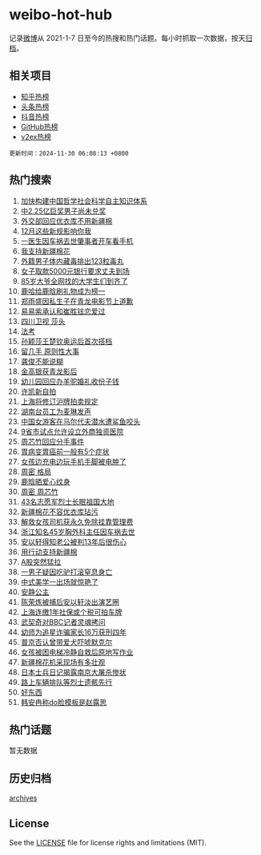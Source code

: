# weibo-hot-hub

记录[微博](https://www.weibo.com)从 2021-1-7 日至今的热搜和热门话题。每小时抓取一次数据，按天[归档](archives)。

## 相关项目

- [知乎热榜](https://github.com/lonnyzhang423/zhihu-hot-hub)
- [头条热榜](https://github.com/lonnyzhang423/toutiao-hot-hub)
- [抖音热榜](https://github.com/lonnyzhang423/douyin-hot-hub)
- [GitHub热榜](https://github.com/lonnyzhang423/github-hot-hub)
- [v2ex热榜](https://github.com/lonnyzhang423/v2ex-hot-hub)


`更新时间：2024-11-30 06:08:13 +0800`

## 热门搜索

1. [加快构建中国哲学社会科学自主知识体系](https://m.weibo.cn/search?containerid=100103type%3D1%26t%3D10%26q%3D%23%E5%8A%A0%E5%BF%AB%E6%9E%84%E5%BB%BA%E4%B8%AD%E5%9B%BD%E5%93%B2%E5%AD%A6%E7%A4%BE%E4%BC%9A%E7%A7%91%E5%AD%A6%E8%87%AA%E4%B8%BB%E7%9F%A5%E8%AF%86%E4%BD%93%E7%B3%BB%23&stream_entry_id=51&isnewpage=1&extparam=seat%3D1%26cate%3D10103%26q%3D%2523%25E5%258A%25A0%25E5%25BF%25AB%25E6%259E%2584%25E5%25BB%25BA%25E4%25B8%25AD%25E5%259B%25BD%25E5%2593%25B2%25E5%25AD%25A6%25E7%25A4%25BE%25E4%25BC%259A%25E7%25A7%2591%25E5%25AD%25A6%25E8%2587%25AA%25E4%25B8%25BB%25E7%259F%25A5%25E8%25AF%2586%25E4%25BD%2593%25E7%25B3%25BB%2523%26filter_type%3Drealtimehot%26stream_entry_id%3D51%26c_type%3D51%26dgr%3D0%26pos%3D0%26display_time%3D1732918092%26pre_seqid%3D17329180925750260076906)
1. [中2.25亿巨奖男子尚未兑奖](https://m.weibo.cn/search?containerid=100103type%3D1%26t%3D10%26q%3D%23%E4%B8%AD2.25%E4%BA%BF%E5%B7%A8%E5%A5%96%E7%94%B7%E5%AD%90%E5%B0%9A%E6%9C%AA%E5%85%91%E5%A5%96%23&stream_entry_id=31&isnewpage=1&extparam=seat%3D1%26filter_type%3Drealtimehot%26flag%3D2%26c_type%3D31%26pos%3D0%26lcate%3D5001%26cate%3D5001%26stream_entry_id%3D31%26realpos%3D1%26q%3D%2523%25E4%25B8%25AD2.25%25E4%25BA%25BF%25E5%25B7%25A8%25E5%25A5%2596%25E7%2594%25B7%25E5%25AD%2590%25E5%25B0%259A%25E6%259C%25AA%25E5%2585%2591%25E5%25A5%2596%2523%26dgr%3D0%26band_rank%3D1%26display_time%3D1732918092%26pre_seqid%3D17329180925750260076906)
1. [外交部回应优衣库不用新疆棉](https://m.weibo.cn/search?containerid=100103type%3D1%26t%3D10%26q%3D%23%E5%A4%96%E4%BA%A4%E9%83%A8%E5%9B%9E%E5%BA%94%E4%BC%98%E8%A1%A3%E5%BA%93%E4%B8%8D%E7%94%A8%E6%96%B0%E7%96%86%E6%A3%89%23&stream_entry_id=31&isnewpage=1&extparam=seat%3D1%26filter_type%3Drealtimehot%26flag%3D0%26c_type%3D31%26pos%3D1%26lcate%3D5001%26cate%3D5001%26stream_entry_id%3D31%26realpos%3D2%26q%3D%2523%25E5%25A4%2596%25E4%25BA%25A4%25E9%2583%25A8%25E5%259B%259E%25E5%25BA%2594%25E4%25BC%2598%25E8%25A1%25A3%25E5%25BA%2593%25E4%25B8%258D%25E7%2594%25A8%25E6%2596%25B0%25E7%2596%2586%25E6%25A3%2589%2523%26dgr%3D0%26band_rank%3D2%26display_time%3D1732918092%26pre_seqid%3D17329180925750260076906)
1. [12月这些新规影响你我](https://m.weibo.cn/search?containerid=100103type%3D1%26t%3D10%26q%3D%2312%E6%9C%88%E8%BF%99%E4%BA%9B%E6%96%B0%E8%A7%84%E5%BD%B1%E5%93%8D%E4%BD%A0%E6%88%91%23&stream_entry_id=31&isnewpage=1&extparam=seat%3D1%26filter_type%3Drealtimehot%26flag%3D0%26c_type%3D31%26pos%3D2%26lcate%3D5001%26cate%3D5001%26stream_entry_id%3D31%26realpos%3D3%26q%3D%252312%25E6%259C%2588%25E8%25BF%2599%25E4%25BA%259B%25E6%2596%25B0%25E8%25A7%2584%25E5%25BD%25B1%25E5%2593%258D%25E4%25BD%25A0%25E6%2588%2591%2523%26dgr%3D0%26band_rank%3D3%26display_time%3D1732918092%26pre_seqid%3D17329180925750260076906)
1. [一医生因车祸去世肇事者开车看手机](https://m.weibo.cn/search?containerid=100103type%3D1%26t%3D10%26q%3D%23%E4%B8%80%E5%8C%BB%E7%94%9F%E5%9B%A0%E8%BD%A6%E7%A5%B8%E5%8E%BB%E4%B8%96%E8%82%87%E4%BA%8B%E8%80%85%E5%BC%80%E8%BD%A6%E7%9C%8B%E6%89%8B%E6%9C%BA%23&stream_entry_id=31&isnewpage=1&extparam=seat%3D1%26filter_type%3Drealtimehot%26flag%3D0%26c_type%3D31%26pos%3D3%26lcate%3D5001%26cate%3D5001%26stream_entry_id%3D31%26realpos%3D4%26q%3D%2523%25E4%25B8%2580%25E5%258C%25BB%25E7%2594%259F%25E5%259B%25A0%25E8%25BD%25A6%25E7%25A5%25B8%25E5%258E%25BB%25E4%25B8%2596%25E8%2582%2587%25E4%25BA%258B%25E8%2580%2585%25E5%25BC%2580%25E8%25BD%25A6%25E7%259C%258B%25E6%2589%258B%25E6%259C%25BA%2523%26dgr%3D0%26band_rank%3D4%26display_time%3D1732918092%26pre_seqid%3D17329180925750260076906)
1. [我支持新疆棉花](https://m.weibo.cn/search?containerid=100103type%3D1%26t%3D10%26q%3D%23%E6%88%91%E6%94%AF%E6%8C%81%E6%96%B0%E7%96%86%E6%A3%89%E8%8A%B1%23&stream_entry_id=31&isnewpage=1&extparam=seat%3D1%26filter_type%3Drealtimehot%26flag%3D0%26c_type%3D31%26pos%3D4%26lcate%3D5001%26cate%3D5001%26stream_entry_id%3D31%26realpos%3D5%26q%3D%2523%25E6%2588%2591%25E6%2594%25AF%25E6%258C%2581%25E6%2596%25B0%25E7%2596%2586%25E6%25A3%2589%25E8%258A%25B1%2523%26dgr%3D0%26band_rank%3D5%26display_time%3D1732918092%26pre_seqid%3D17329180925750260076906)
1. [外籍男子体内藏毒排出123粒毒丸](https://m.weibo.cn/search?containerid=100103type%3D1%26t%3D10%26q%3D%23%E5%A4%96%E7%B1%8D%E7%94%B7%E5%AD%90%E4%BD%93%E5%86%85%E8%97%8F%E6%AF%92%E6%8E%92%E5%87%BA123%E7%B2%92%E6%AF%92%E4%B8%B8%23&stream_entry_id=31&isnewpage=1&extparam=seat%3D1%26filter_type%3Drealtimehot%26flag%3D0%26c_type%3D31%26pos%3D5%26lcate%3D5001%26cate%3D5001%26stream_entry_id%3D31%26realpos%3D6%26q%3D%2523%25E5%25A4%2596%25E7%25B1%258D%25E7%2594%25B7%25E5%25AD%2590%25E4%25BD%2593%25E5%2586%2585%25E8%2597%258F%25E6%25AF%2592%25E6%258E%2592%25E5%2587%25BA123%25E7%25B2%2592%25E6%25AF%2592%25E4%25B8%25B8%2523%26dgr%3D0%26band_rank%3D6%26display_time%3D1732918092%26pre_seqid%3D17329180925750260076906)
1. [女子取款5000元银行要求丈夫到场](https://m.weibo.cn/search?containerid=100103type%3D1%26t%3D10%26q%3D%23%E5%A5%B3%E5%AD%90%E5%8F%96%E6%AC%BE5000%E5%85%83%E9%93%B6%E8%A1%8C%E8%A6%81%E6%B1%82%E4%B8%88%E5%A4%AB%E5%88%B0%E5%9C%BA%23&stream_entry_id=31&isnewpage=1&extparam=seat%3D1%26filter_type%3Drealtimehot%26flag%3D0%26c_type%3D31%26pos%3D6%26lcate%3D5001%26cate%3D5001%26stream_entry_id%3D31%26realpos%3D7%26q%3D%2523%25E5%25A5%25B3%25E5%25AD%2590%25E5%258F%2596%25E6%25AC%25BE5000%25E5%2585%2583%25E9%2593%25B6%25E8%25A1%258C%25E8%25A6%2581%25E6%25B1%2582%25E4%25B8%2588%25E5%25A4%25AB%25E5%2588%25B0%25E5%259C%25BA%2523%26dgr%3D0%26band_rank%3D7%26display_time%3D1732918092%26pre_seqid%3D17329180925750260076906)
1. [85岁大爷全网找的大学生们到齐了](https://m.weibo.cn/search?containerid=100103type%3D1%26t%3D10%26q%3D%2385%E5%B2%81%E5%A4%A7%E7%88%B7%E5%85%A8%E7%BD%91%E6%89%BE%E7%9A%84%E5%A4%A7%E5%AD%A6%E7%94%9F%E4%BB%AC%E5%88%B0%E9%BD%90%E4%BA%86%23&stream_entry_id=31&isnewpage=1&extparam=seat%3D1%26filter_type%3Drealtimehot%26flag%3D32768%26c_type%3D31%26pos%3D7%26lcate%3D5001%26cate%3D5001%26stream_entry_id%3D31%26realpos%3D8%26q%3D%252385%25E5%25B2%2581%25E5%25A4%25A7%25E7%2588%25B7%25E5%2585%25A8%25E7%25BD%2591%25E6%2589%25BE%25E7%259A%2584%25E5%25A4%25A7%25E5%25AD%25A6%25E7%2594%259F%25E4%25BB%25AC%25E5%2588%25B0%25E9%25BD%2590%25E4%25BA%2586%2523%26dgr%3D0%26band_rank%3D8%26display_time%3D1732918092%26pre_seqid%3D17329180925750260076906)
1. [鹿哈给鹿晗刷礼物成为榜一](https://m.weibo.cn/search?containerid=100103type%3D1%26t%3D10%26q%3D%23%E9%B9%BF%E5%93%88%E7%BB%99%E9%B9%BF%E6%99%97%E5%88%B7%E7%A4%BC%E7%89%A9%E6%88%90%E4%B8%BA%E6%A6%9C%E4%B8%80%23&stream_entry_id=31&isnewpage=1&extparam=seat%3D1%26filter_type%3Drealtimehot%26flag%3D0%26c_type%3D31%26pos%3D8%26lcate%3D5001%26cate%3D5001%26stream_entry_id%3D31%26realpos%3D9%26q%3D%2523%25E9%25B9%25BF%25E5%2593%2588%25E7%25BB%2599%25E9%25B9%25BF%25E6%2599%2597%25E5%2588%25B7%25E7%25A4%25BC%25E7%2589%25A9%25E6%2588%2590%25E4%25B8%25BA%25E6%25A6%259C%25E4%25B8%2580%2523%26dgr%3D0%26band_rank%3D9%26display_time%3D1732918092%26pre_seqid%3D17329180925750260076906)
1. [郑雨盛因私生子在青龙电影节上道歉](https://m.weibo.cn/search?containerid=100103type%3D1%26t%3D10%26q%3D%23%E9%83%91%E9%9B%A8%E7%9B%9B%E5%9B%A0%E7%A7%81%E7%94%9F%E5%AD%90%E5%9C%A8%E9%9D%92%E9%BE%99%E7%94%B5%E5%BD%B1%E8%8A%82%E4%B8%8A%E9%81%93%E6%AD%89%23&stream_entry_id=31&isnewpage=1&extparam=seat%3D1%26filter_type%3Drealtimehot%26flag%3D0%26c_type%3D31%26pos%3D9%26lcate%3D5001%26cate%3D5001%26stream_entry_id%3D31%26realpos%3D10%26q%3D%2523%25E9%2583%2591%25E9%259B%25A8%25E7%259B%259B%25E5%259B%25A0%25E7%25A7%2581%25E7%2594%259F%25E5%25AD%2590%25E5%259C%25A8%25E9%259D%2592%25E9%25BE%2599%25E7%2594%25B5%25E5%25BD%25B1%25E8%258A%2582%25E4%25B8%258A%25E9%2581%2593%25E6%25AD%2589%2523%26dgr%3D0%26band_rank%3D10%26display_time%3D1732918092%26pre_seqid%3D17329180925750260076906)
1. [易易紫承认和崔胜铉恋爱过](https://m.weibo.cn/search?containerid=100103type%3D1%26t%3D10%26q%3D%23%E6%98%93%E6%98%93%E7%B4%AB%E6%89%BF%E8%AE%A4%E5%92%8C%E5%B4%94%E8%83%9C%E9%93%89%E6%81%8B%E7%88%B1%E8%BF%87%23&stream_entry_id=31&isnewpage=1&extparam=seat%3D1%26filter_type%3Drealtimehot%26flag%3D2%26c_type%3D31%26pos%3D10%26lcate%3D5001%26cate%3D5001%26stream_entry_id%3D31%26realpos%3D11%26q%3D%2523%25E6%2598%2593%25E6%2598%2593%25E7%25B4%25AB%25E6%2589%25BF%25E8%25AE%25A4%25E5%2592%258C%25E5%25B4%2594%25E8%2583%259C%25E9%2593%2589%25E6%2581%258B%25E7%2588%25B1%25E8%25BF%2587%2523%26dgr%3D0%26band_rank%3D11%26display_time%3D1732918092%26pre_seqid%3D17329180925750260076906)
1. [四川卫视 莎头](https://m.weibo.cn/search?containerid=100103type%3D1%26t%3D10%26q%3D%E5%9B%9B%E5%B7%9D%E5%8D%AB%E8%A7%86+%E8%8E%8E%E5%A4%B4&stream_entry_id=31&isnewpage=1&extparam=seat%3D1%26filter_type%3Drealtimehot%26flag%3D0%26c_type%3D31%26pos%3D11%26lcate%3D5001%26cate%3D5001%26stream_entry_id%3D31%26realpos%3D12%26q%3D%25E5%259B%259B%25E5%25B7%259D%25E5%258D%25AB%25E8%25A7%2586%2520%25E8%258E%258E%25E5%25A4%25B4%26dgr%3D0%26band_rank%3D12%26display_time%3D1732918092%26pre_seqid%3D17329180925750260076906)
1. [法考](https://m.weibo.cn/search?containerid=100103type%3D1%26t%3D10%26q%3D%E6%B3%95%E8%80%83&stream_entry_id=31&isnewpage=1&extparam=seat%3D1%26filter_type%3Drealtimehot%26flag%3D0%26c_type%3D31%26pos%3D12%26lcate%3D5001%26cate%3D5001%26stream_entry_id%3D31%26realpos%3D13%26q%3D%25E6%25B3%2595%25E8%2580%2583%26dgr%3D0%26band_rank%3D13%26display_time%3D1732918092%26pre_seqid%3D17329180925750260076906)
1. [孙颖莎王楚钦奥运后首次搭档](https://m.weibo.cn/search?containerid=100103type%3D1%26t%3D10%26q%3D%23%E5%AD%99%E9%A2%96%E8%8E%8E%E7%8E%8B%E6%A5%9A%E9%92%A6%E5%A5%A5%E8%BF%90%E5%90%8E%E9%A6%96%E6%AC%A1%E6%90%AD%E6%A1%A3%23&stream_entry_id=31&isnewpage=1&extparam=seat%3D1%26filter_type%3Drealtimehot%26flag%3D0%26c_type%3D31%26pos%3D13%26lcate%3D5001%26cate%3D5001%26stream_entry_id%3D31%26realpos%3D14%26q%3D%2523%25E5%25AD%2599%25E9%25A2%2596%25E8%258E%258E%25E7%258E%258B%25E6%25A5%259A%25E9%2592%25A6%25E5%25A5%25A5%25E8%25BF%2590%25E5%2590%258E%25E9%25A6%2596%25E6%25AC%25A1%25E6%2590%25AD%25E6%25A1%25A3%2523%26dgr%3D0%26band_rank%3D14%26display_time%3D1732918092%26pre_seqid%3D17329180925750260076906)
1. [留几手 原则性大事](https://m.weibo.cn/search?containerid=100103type%3D1%26t%3D10%26q%3D%E7%95%99%E5%87%A0%E6%89%8B+%E5%8E%9F%E5%88%99%E6%80%A7%E5%A4%A7%E4%BA%8B&stream_entry_id=31&isnewpage=1&extparam=seat%3D1%26filter_type%3Drealtimehot%26flag%3D2%26c_type%3D31%26pos%3D14%26lcate%3D5001%26cate%3D5001%26stream_entry_id%3D31%26realpos%3D15%26q%3D%25E7%2595%2599%25E5%2587%25A0%25E6%2589%258B%2520%25E5%258E%259F%25E5%2588%2599%25E6%2580%25A7%25E5%25A4%25A7%25E4%25BA%258B%26dgr%3D0%26band_rank%3D15%26display_time%3D1732918092%26pre_seqid%3D17329180925750260076906)
1. [龚俊不能说糊](https://m.weibo.cn/search?containerid=100103type%3D1%26t%3D10%26q%3D%23%E9%BE%9A%E4%BF%8A%E4%B8%8D%E8%83%BD%E8%AF%B4%E7%B3%8A%23&stream_entry_id=31&isnewpage=1&extparam=seat%3D1%26filter_type%3Drealtimehot%26flag%3D0%26c_type%3D31%26pos%3D15%26lcate%3D5001%26cate%3D5001%26stream_entry_id%3D31%26realpos%3D16%26q%3D%2523%25E9%25BE%259A%25E4%25BF%258A%25E4%25B8%258D%25E8%2583%25BD%25E8%25AF%25B4%25E7%25B3%258A%2523%26dgr%3D0%26band_rank%3D16%26display_time%3D1732918092%26pre_seqid%3D17329180925750260076906)
1. [金高银获青龙影后](https://m.weibo.cn/search?containerid=100103type%3D1%26t%3D10%26q%3D%23%E9%87%91%E9%AB%98%E9%93%B6%E8%8E%B7%E9%9D%92%E9%BE%99%E5%BD%B1%E5%90%8E%23&stream_entry_id=31&isnewpage=1&extparam=seat%3D1%26filter_type%3Drealtimehot%26flag%3D0%26c_type%3D31%26pos%3D16%26lcate%3D5001%26cate%3D5001%26stream_entry_id%3D31%26realpos%3D17%26q%3D%2523%25E9%2587%2591%25E9%25AB%2598%25E9%2593%25B6%25E8%258E%25B7%25E9%259D%2592%25E9%25BE%2599%25E5%25BD%25B1%25E5%2590%258E%2523%26dgr%3D0%26band_rank%3D17%26display_time%3D1732918092%26pre_seqid%3D17329180925750260076906)
1. [幼儿园回应办羊驼婚礼收份子钱](https://m.weibo.cn/search?containerid=100103type%3D1%26t%3D10%26q%3D%23%E5%B9%BC%E5%84%BF%E5%9B%AD%E5%9B%9E%E5%BA%94%E5%8A%9E%E7%BE%8A%E9%A9%BC%E5%A9%9A%E7%A4%BC%E6%94%B6%E4%BB%BD%E5%AD%90%E9%92%B1%23&stream_entry_id=31&isnewpage=1&extparam=seat%3D1%26filter_type%3Drealtimehot%26flag%3D1%26c_type%3D31%26pos%3D17%26lcate%3D5001%26cate%3D5001%26stream_entry_id%3D31%26realpos%3D18%26q%3D%2523%25E5%25B9%25BC%25E5%2584%25BF%25E5%259B%25AD%25E5%259B%259E%25E5%25BA%2594%25E5%258A%259E%25E7%25BE%258A%25E9%25A9%25BC%25E5%25A9%259A%25E7%25A4%25BC%25E6%2594%25B6%25E4%25BB%25BD%25E5%25AD%2590%25E9%2592%25B1%2523%26dgr%3D0%26band_rank%3D18%26display_time%3D1732918092%26pre_seqid%3D17329180925750260076906)
1. [许凯新自拍](https://m.weibo.cn/search?containerid=100103type%3D1%26t%3D10%26q%3D%23%E8%AE%B8%E5%87%AF%E6%96%B0%E8%87%AA%E6%8B%8D%23&stream_entry_id=31&isnewpage=1&extparam=seat%3D1%26filter_type%3Drealtimehot%26flag%3D1%26c_type%3D31%26pos%3D18%26lcate%3D5001%26cate%3D5001%26stream_entry_id%3D31%26realpos%3D19%26q%3D%2523%25E8%25AE%25B8%25E5%2587%25AF%25E6%2596%25B0%25E8%2587%25AA%25E6%258B%258D%2523%26dgr%3D0%26band_rank%3D19%26display_time%3D1732918092%26pre_seqid%3D17329180925750260076906)
1. [上海将修订沪牌拍卖规定](https://m.weibo.cn/search?containerid=100103type%3D1%26t%3D10%26q%3D%23%E4%B8%8A%E6%B5%B7%E5%B0%86%E4%BF%AE%E8%AE%A2%E6%B2%AA%E7%89%8C%E6%8B%8D%E5%8D%96%E8%A7%84%E5%AE%9A%23&stream_entry_id=31&isnewpage=1&extparam=seat%3D1%26filter_type%3Drealtimehot%26flag%3D1%26c_type%3D31%26pos%3D19%26lcate%3D5001%26cate%3D5001%26stream_entry_id%3D31%26realpos%3D20%26q%3D%2523%25E4%25B8%258A%25E6%25B5%25B7%25E5%25B0%2586%25E4%25BF%25AE%25E8%25AE%25A2%25E6%25B2%25AA%25E7%2589%258C%25E6%258B%258D%25E5%258D%2596%25E8%25A7%2584%25E5%25AE%259A%2523%26dgr%3D0%26band_rank%3D20%26display_time%3D1732918092%26pre_seqid%3D17329180925750260076906)
1. [湖南台员工为麦琳发声](https://m.weibo.cn/search?containerid=100103type%3D1%26t%3D10%26q%3D%23%E6%B9%96%E5%8D%97%E5%8F%B0%E5%91%98%E5%B7%A5%E4%B8%BA%E9%BA%A6%E7%90%B3%E5%8F%91%E5%A3%B0%23&stream_entry_id=31&isnewpage=1&extparam=seat%3D1%26filter_type%3Drealtimehot%26flag%3D2%26c_type%3D31%26pos%3D20%26lcate%3D5001%26cate%3D5001%26stream_entry_id%3D31%26realpos%3D21%26q%3D%2523%25E6%25B9%2596%25E5%258D%2597%25E5%258F%25B0%25E5%2591%2598%25E5%25B7%25A5%25E4%25B8%25BA%25E9%25BA%25A6%25E7%2590%25B3%25E5%258F%2591%25E5%25A3%25B0%2523%26dgr%3D0%26band_rank%3D21%26display_time%3D1732918092%26pre_seqid%3D17329180925750260076906)
1. [中国女游客在马尔代夫潜水遭鲨鱼咬头](https://m.weibo.cn/search?containerid=100103type%3D1%26t%3D10%26q%3D%23%E4%B8%AD%E5%9B%BD%E5%A5%B3%E6%B8%B8%E5%AE%A2%E5%9C%A8%E9%A9%AC%E5%B0%94%E4%BB%A3%E5%A4%AB%E6%BD%9C%E6%B0%B4%E9%81%AD%E9%B2%A8%E9%B1%BC%E5%92%AC%E5%A4%B4%23&stream_entry_id=31&isnewpage=1&extparam=seat%3D1%26filter_type%3Drealtimehot%26flag%3D2%26c_type%3D31%26pos%3D21%26lcate%3D5001%26cate%3D5001%26stream_entry_id%3D31%26realpos%3D22%26q%3D%2523%25E4%25B8%25AD%25E5%259B%25BD%25E5%25A5%25B3%25E6%25B8%25B8%25E5%25AE%25A2%25E5%259C%25A8%25E9%25A9%25AC%25E5%25B0%2594%25E4%25BB%25A3%25E5%25A4%25AB%25E6%25BD%259C%25E6%25B0%25B4%25E9%2581%25AD%25E9%25B2%25A8%25E9%25B1%25BC%25E5%2592%25AC%25E5%25A4%25B4%2523%26dgr%3D0%26band_rank%3D22%26display_time%3D1732918092%26pre_seqid%3D17329180925750260076906)
1. [9省市试点允许设立外商独资医院](https://m.weibo.cn/search?containerid=100103type%3D1%26t%3D10%26q%3D%239%E7%9C%81%E5%B8%82%E8%AF%95%E7%82%B9%E5%85%81%E8%AE%B8%E8%AE%BE%E7%AB%8B%E5%A4%96%E5%95%86%E7%8B%AC%E8%B5%84%E5%8C%BB%E9%99%A2%23&stream_entry_id=31&isnewpage=1&extparam=seat%3D1%26filter_type%3Drealtimehot%26flag%3D0%26c_type%3D31%26pos%3D22%26lcate%3D5001%26cate%3D5001%26stream_entry_id%3D31%26realpos%3D23%26q%3D%25239%25E7%259C%2581%25E5%25B8%2582%25E8%25AF%2595%25E7%2582%25B9%25E5%2585%2581%25E8%25AE%25B8%25E8%25AE%25BE%25E7%25AB%258B%25E5%25A4%2596%25E5%2595%2586%25E7%258B%25AC%25E8%25B5%2584%25E5%258C%25BB%25E9%2599%25A2%2523%26dgr%3D0%26band_rank%3D23%26display_time%3D1732918092%26pre_seqid%3D17329180925750260076906)
1. [周芯竹回应分手事件](https://m.weibo.cn/search?containerid=100103type%3D1%26t%3D10%26q%3D%23%E5%91%A8%E8%8A%AF%E7%AB%B9%E5%9B%9E%E5%BA%94%E5%88%86%E6%89%8B%E4%BA%8B%E4%BB%B6%23&stream_entry_id=31&isnewpage=1&extparam=seat%3D1%26filter_type%3Drealtimehot%26flag%3D2%26c_type%3D31%26pos%3D23%26lcate%3D5001%26cate%3D5001%26stream_entry_id%3D31%26realpos%3D24%26q%3D%2523%25E5%2591%25A8%25E8%258A%25AF%25E7%25AB%25B9%25E5%259B%259E%25E5%25BA%2594%25E5%2588%2586%25E6%2589%258B%25E4%25BA%258B%25E4%25BB%25B6%2523%26dgr%3D0%26band_rank%3D24%26display_time%3D1732918092%26pre_seqid%3D17329180925750260076906)
1. [胃病变胃癌前一般有5个症状](https://m.weibo.cn/search?containerid=100103type%3D1%26t%3D10%26q%3D%23%E8%83%83%E7%97%85%E5%8F%98%E8%83%83%E7%99%8C%E5%89%8D%E4%B8%80%E8%88%AC%E6%9C%895%E4%B8%AA%E7%97%87%E7%8A%B6%23&stream_entry_id=31&isnewpage=1&extparam=seat%3D1%26filter_type%3Drealtimehot%26flag%3D0%26c_type%3D31%26pos%3D24%26lcate%3D5001%26cate%3D5001%26stream_entry_id%3D31%26realpos%3D25%26q%3D%2523%25E8%2583%2583%25E7%2597%2585%25E5%258F%2598%25E8%2583%2583%25E7%2599%258C%25E5%2589%258D%25E4%25B8%2580%25E8%2588%25AC%25E6%259C%25895%25E4%25B8%25AA%25E7%2597%2587%25E7%258A%25B6%2523%26dgr%3D0%26band_rank%3D25%26display_time%3D1732918092%26pre_seqid%3D17329180925750260076906)
1. [女孩边充电边玩手机手脚被电肿了](https://m.weibo.cn/search?containerid=100103type%3D1%26t%3D10%26q%3D%23%E5%A5%B3%E5%AD%A9%E8%BE%B9%E5%85%85%E7%94%B5%E8%BE%B9%E7%8E%A9%E6%89%8B%E6%9C%BA%E6%89%8B%E8%84%9A%E8%A2%AB%E7%94%B5%E8%82%BF%E4%BA%86%23&stream_entry_id=31&isnewpage=1&extparam=seat%3D1%26filter_type%3Drealtimehot%26flag%3D0%26c_type%3D31%26pos%3D25%26lcate%3D5001%26cate%3D5001%26stream_entry_id%3D31%26realpos%3D26%26q%3D%2523%25E5%25A5%25B3%25E5%25AD%25A9%25E8%25BE%25B9%25E5%2585%2585%25E7%2594%25B5%25E8%25BE%25B9%25E7%258E%25A9%25E6%2589%258B%25E6%259C%25BA%25E6%2589%258B%25E8%2584%259A%25E8%25A2%25AB%25E7%2594%25B5%25E8%2582%25BF%25E4%25BA%2586%2523%26dgr%3D0%26band_rank%3D26%26display_time%3D1732918092%26pre_seqid%3D17329180925750260076906)
1. [周密 格局](https://m.weibo.cn/search?containerid=100103type%3D1%26t%3D10%26q%3D%E5%91%A8%E5%AF%86+%E6%A0%BC%E5%B1%80&stream_entry_id=31&isnewpage=1&extparam=seat%3D1%26filter_type%3Drealtimehot%26flag%3D0%26c_type%3D31%26pos%3D26%26lcate%3D5001%26cate%3D5001%26stream_entry_id%3D31%26realpos%3D27%26q%3D%25E5%2591%25A8%25E5%25AF%2586%2520%25E6%25A0%25BC%25E5%25B1%2580%26dgr%3D0%26band_rank%3D27%26display_time%3D1732918092%26pre_seqid%3D17329180925750260076906)
1. [鹿晗晒爱心纹身](https://m.weibo.cn/search?containerid=100103type%3D1%26t%3D10%26q%3D%23%E9%B9%BF%E6%99%97%E6%99%92%E7%88%B1%E5%BF%83%E7%BA%B9%E8%BA%AB%23&stream_entry_id=31&isnewpage=1&extparam=seat%3D1%26filter_type%3Drealtimehot%26flag%3D0%26c_type%3D31%26pos%3D27%26lcate%3D5001%26cate%3D5001%26stream_entry_id%3D31%26realpos%3D28%26q%3D%2523%25E9%25B9%25BF%25E6%2599%2597%25E6%2599%2592%25E7%2588%25B1%25E5%25BF%2583%25E7%25BA%25B9%25E8%25BA%25AB%2523%26dgr%3D0%26band_rank%3D28%26display_time%3D1732918092%26pre_seqid%3D17329180925750260076906)
1. [周密 周芯竹](https://m.weibo.cn/search?containerid=100103type%3D1%26t%3D10%26q%3D%E5%91%A8%E5%AF%86+%E5%91%A8%E8%8A%AF%E7%AB%B9&stream_entry_id=31&isnewpage=1&extparam=seat%3D1%26filter_type%3Drealtimehot%26flag%3D0%26c_type%3D31%26pos%3D28%26lcate%3D5001%26cate%3D5001%26stream_entry_id%3D31%26realpos%3D29%26q%3D%25E5%2591%25A8%25E5%25AF%2586%2520%25E5%2591%25A8%25E8%258A%25AF%25E7%25AB%25B9%26dgr%3D0%26band_rank%3D29%26display_time%3D1732918092%26pre_seqid%3D17329180925750260076906)
1. [43名志愿军烈士长眠祖国大地](https://m.weibo.cn/search?containerid=100103type%3D1%26t%3D10%26q%3D%2343%E5%90%8D%E5%BF%97%E6%84%BF%E5%86%9B%E7%83%88%E5%A3%AB%E9%95%BF%E7%9C%A0%E7%A5%96%E5%9B%BD%E5%A4%A7%E5%9C%B0%23&stream_entry_id=31&isnewpage=1&extparam=seat%3D1%26filter_type%3Drealtimehot%26flag%3D0%26c_type%3D31%26pos%3D29%26lcate%3D5001%26cate%3D5001%26stream_entry_id%3D31%26realpos%3D30%26q%3D%252343%25E5%2590%258D%25E5%25BF%2597%25E6%2584%25BF%25E5%2586%259B%25E7%2583%2588%25E5%25A3%25AB%25E9%2595%25BF%25E7%259C%25A0%25E7%25A5%2596%25E5%259B%25BD%25E5%25A4%25A7%25E5%259C%25B0%2523%26dgr%3D0%26band_rank%3D30%26display_time%3D1732918092%26pre_seqid%3D17329180925750260076906)
1. [新疆棉花不容优衣库玷污](https://m.weibo.cn/search?containerid=100103type%3D1%26t%3D10%26q%3D%23%E6%96%B0%E7%96%86%E6%A3%89%E8%8A%B1%E4%B8%8D%E5%AE%B9%E4%BC%98%E8%A1%A3%E5%BA%93%E7%8E%B7%E6%B1%A1%23&stream_entry_id=31&isnewpage=1&extparam=seat%3D1%26filter_type%3Drealtimehot%26flag%3D0%26c_type%3D31%26pos%3D30%26lcate%3D5001%26cate%3D5001%26stream_entry_id%3D31%26realpos%3D31%26q%3D%2523%25E6%2596%25B0%25E7%2596%2586%25E6%25A3%2589%25E8%258A%25B1%25E4%25B8%258D%25E5%25AE%25B9%25E4%25BC%2598%25E8%25A1%25A3%25E5%25BA%2593%25E7%258E%25B7%25E6%25B1%25A1%2523%26dgr%3D0%26band_rank%3D31%26display_time%3D1732918092%26pre_seqid%3D17329180925750260076906)
1. [解救女孩司机获永久免除挂靠管理费](https://m.weibo.cn/search?containerid=100103type%3D1%26t%3D10%26q%3D%23%E8%A7%A3%E6%95%91%E5%A5%B3%E5%AD%A9%E5%8F%B8%E6%9C%BA%E8%8E%B7%E6%B0%B8%E4%B9%85%E5%85%8D%E9%99%A4%E6%8C%82%E9%9D%A0%E7%AE%A1%E7%90%86%E8%B4%B9%23&stream_entry_id=31&isnewpage=1&extparam=seat%3D1%26filter_type%3Drealtimehot%26flag%3D0%26c_type%3D31%26pos%3D31%26lcate%3D5001%26cate%3D5001%26stream_entry_id%3D31%26realpos%3D32%26q%3D%2523%25E8%25A7%25A3%25E6%2595%2591%25E5%25A5%25B3%25E5%25AD%25A9%25E5%258F%25B8%25E6%259C%25BA%25E8%258E%25B7%25E6%25B0%25B8%25E4%25B9%2585%25E5%2585%258D%25E9%2599%25A4%25E6%258C%2582%25E9%259D%25A0%25E7%25AE%25A1%25E7%2590%2586%25E8%25B4%25B9%2523%26dgr%3D0%26band_rank%3D32%26display_time%3D1732918092%26pre_seqid%3D17329180925750260076906)
1. [浙江知名45岁胸外科主任因车祸去世](https://m.weibo.cn/search?containerid=100103type%3D1%26t%3D10%26q%3D%23%E6%B5%99%E6%B1%9F%E7%9F%A5%E5%90%8D45%E5%B2%81%E8%83%B8%E5%A4%96%E7%A7%91%E4%B8%BB%E4%BB%BB%E5%9B%A0%E8%BD%A6%E7%A5%B8%E5%8E%BB%E4%B8%96%23&stream_entry_id=31&isnewpage=1&extparam=seat%3D1%26filter_type%3Drealtimehot%26flag%3D0%26c_type%3D31%26pos%3D32%26lcate%3D5001%26cate%3D5001%26stream_entry_id%3D31%26realpos%3D33%26q%3D%2523%25E6%25B5%2599%25E6%25B1%259F%25E7%259F%25A5%25E5%2590%258D45%25E5%25B2%2581%25E8%2583%25B8%25E5%25A4%2596%25E7%25A7%2591%25E4%25B8%25BB%25E4%25BB%25BB%25E5%259B%25A0%25E8%25BD%25A6%25E7%25A5%25B8%25E5%258E%25BB%25E4%25B8%2596%2523%26dgr%3D0%26band_rank%3D33%26display_time%3D1732918092%26pre_seqid%3D17329180925750260076906)
1. [安以轩得知老公被判13年后很伤心](https://m.weibo.cn/search?containerid=100103type%3D1%26t%3D10%26q%3D%23%E5%AE%89%E4%BB%A5%E8%BD%A9%E5%BE%97%E7%9F%A5%E8%80%81%E5%85%AC%E8%A2%AB%E5%88%A413%E5%B9%B4%E5%90%8E%E5%BE%88%E4%BC%A4%E5%BF%83%23&stream_entry_id=31&isnewpage=1&extparam=seat%3D1%26filter_type%3Drealtimehot%26flag%3D0%26c_type%3D31%26pos%3D33%26lcate%3D5001%26cate%3D5001%26stream_entry_id%3D31%26realpos%3D34%26q%3D%2523%25E5%25AE%2589%25E4%25BB%25A5%25E8%25BD%25A9%25E5%25BE%2597%25E7%259F%25A5%25E8%2580%2581%25E5%2585%25AC%25E8%25A2%25AB%25E5%2588%25A413%25E5%25B9%25B4%25E5%2590%258E%25E5%25BE%2588%25E4%25BC%25A4%25E5%25BF%2583%2523%26dgr%3D0%26band_rank%3D34%26display_time%3D1732918092%26pre_seqid%3D17329180925750260076906)
1. [用行动支持新疆棉](https://m.weibo.cn/search?containerid=100103type%3D1%26t%3D10%26q%3D%23%E7%94%A8%E8%A1%8C%E5%8A%A8%E6%94%AF%E6%8C%81%E6%96%B0%E7%96%86%E6%A3%89%23&stream_entry_id=31&isnewpage=1&extparam=seat%3D1%26filter_type%3Drealtimehot%26flag%3D0%26c_type%3D31%26pos%3D34%26lcate%3D5001%26cate%3D5001%26stream_entry_id%3D31%26realpos%3D35%26q%3D%2523%25E7%2594%25A8%25E8%25A1%258C%25E5%258A%25A8%25E6%2594%25AF%25E6%258C%2581%25E6%2596%25B0%25E7%2596%2586%25E6%25A3%2589%2523%26dgr%3D0%26band_rank%3D35%26display_time%3D1732918092%26pre_seqid%3D17329180925750260076906)
1. [A股突然猛拉](https://m.weibo.cn/search?containerid=100103type%3D1%26t%3D10%26q%3D%23A%E8%82%A1%E7%AA%81%E7%84%B6%E7%8C%9B%E6%8B%89%23&stream_entry_id=31&isnewpage=1&extparam=seat%3D1%26filter_type%3Drealtimehot%26flag%3D0%26c_type%3D31%26pos%3D35%26lcate%3D5001%26cate%3D5001%26stream_entry_id%3D31%26realpos%3D36%26q%3D%2523A%25E8%2582%25A1%25E7%25AA%2581%25E7%2584%25B6%25E7%258C%259B%25E6%258B%2589%2523%26dgr%3D0%26band_rank%3D36%26display_time%3D1732918092%26pre_seqid%3D17329180925750260076906)
1. [一男子疑因吃驴打滚窒息身亡](https://m.weibo.cn/search?containerid=100103type%3D1%26t%3D10%26q%3D%23%E4%B8%80%E7%94%B7%E5%AD%90%E7%96%91%E5%9B%A0%E5%90%83%E9%A9%B4%E6%89%93%E6%BB%9A%E7%AA%92%E6%81%AF%E8%BA%AB%E4%BA%A1%23&stream_entry_id=31&isnewpage=1&extparam=seat%3D1%26filter_type%3Drealtimehot%26flag%3D0%26c_type%3D31%26pos%3D36%26lcate%3D5001%26cate%3D5001%26stream_entry_id%3D31%26realpos%3D37%26q%3D%2523%25E4%25B8%2580%25E7%2594%25B7%25E5%25AD%2590%25E7%2596%2591%25E5%259B%25A0%25E5%2590%2583%25E9%25A9%25B4%25E6%2589%2593%25E6%25BB%259A%25E7%25AA%2592%25E6%2581%25AF%25E8%25BA%25AB%25E4%25BA%25A1%2523%26dgr%3D0%26band_rank%3D37%26display_time%3D1732918092%26pre_seqid%3D17329180925750260076906)
1. [中式美学一出场就惊艳了](https://m.weibo.cn/search?containerid=100103type%3D1%26t%3D10%26q%3D%23%E4%B8%AD%E5%BC%8F%E7%BE%8E%E5%AD%A6%E4%B8%80%E5%87%BA%E5%9C%BA%E5%B0%B1%E6%83%8A%E8%89%B3%E4%BA%86%23&stream_entry_id=31&isnewpage=1&extparam=seat%3D1%26filter_type%3Drealtimehot%26flag%3D0%26c_type%3D31%26pos%3D37%26lcate%3D5001%26cate%3D5001%26stream_entry_id%3D31%26realpos%3D38%26q%3D%2523%25E4%25B8%25AD%25E5%25BC%258F%25E7%25BE%258E%25E5%25AD%25A6%25E4%25B8%2580%25E5%2587%25BA%25E5%259C%25BA%25E5%25B0%25B1%25E6%2583%258A%25E8%2589%25B3%25E4%25BA%2586%2523%26dgr%3D0%26band_rank%3D38%26display_time%3D1732918092%26pre_seqid%3D17329180925750260076906)
1. [安静公主](https://m.weibo.cn/search?containerid=100103type%3D1%26t%3D10%26q%3D%23%E5%AE%89%E9%9D%99%E5%85%AC%E4%B8%BB%23&stream_entry_id=31&isnewpage=1&extparam=seat%3D1%26filter_type%3Drealtimehot%26flag%3D0%26c_type%3D31%26pos%3D38%26lcate%3D5001%26cate%3D5001%26stream_entry_id%3D31%26realpos%3D39%26q%3D%2523%25E5%25AE%2589%25E9%259D%2599%25E5%2585%25AC%25E4%25B8%25BB%2523%26dgr%3D0%26band_rank%3D39%26display_time%3D1732918092%26pre_seqid%3D17329180925750260076906)
1. [陈荣炼被捕后安以轩淡出演艺圈](https://m.weibo.cn/search?containerid=100103type%3D1%26t%3D10%26q%3D%23%E9%99%88%E8%8D%A3%E7%82%BC%E8%A2%AB%E6%8D%95%E5%90%8E%E5%AE%89%E4%BB%A5%E8%BD%A9%E6%B7%A1%E5%87%BA%E6%BC%94%E8%89%BA%E5%9C%88%23&stream_entry_id=31&isnewpage=1&extparam=seat%3D1%26filter_type%3Drealtimehot%26flag%3D0%26c_type%3D31%26pos%3D39%26lcate%3D5001%26cate%3D5001%26stream_entry_id%3D31%26realpos%3D40%26q%3D%2523%25E9%2599%2588%25E8%258D%25A3%25E7%2582%25BC%25E8%25A2%25AB%25E6%258D%2595%25E5%2590%258E%25E5%25AE%2589%25E4%25BB%25A5%25E8%25BD%25A9%25E6%25B7%25A1%25E5%2587%25BA%25E6%25BC%2594%25E8%2589%25BA%25E5%259C%2588%2523%26dgr%3D0%26band_rank%3D40%26display_time%3D1732918092%26pre_seqid%3D17329180925750260076906)
1. [上海连缴1年社保或个税可拍车牌](https://m.weibo.cn/search?containerid=100103type%3D1%26t%3D10%26q%3D%23%E4%B8%8A%E6%B5%B7%E8%BF%9E%E7%BC%B41%E5%B9%B4%E7%A4%BE%E4%BF%9D%E6%88%96%E4%B8%AA%E7%A8%8E%E5%8F%AF%E6%8B%8D%E8%BD%A6%E7%89%8C%23&stream_entry_id=31&isnewpage=1&extparam=seat%3D1%26filter_type%3Drealtimehot%26flag%3D1%26c_type%3D31%26pos%3D40%26lcate%3D5001%26cate%3D5001%26stream_entry_id%3D31%26realpos%3D41%26q%3D%2523%25E4%25B8%258A%25E6%25B5%25B7%25E8%25BF%259E%25E7%25BC%25B41%25E5%25B9%25B4%25E7%25A4%25BE%25E4%25BF%259D%25E6%2588%2596%25E4%25B8%25AA%25E7%25A8%258E%25E5%258F%25AF%25E6%258B%258D%25E8%25BD%25A6%25E7%2589%258C%2523%26dgr%3D0%26band_rank%3D41%26display_time%3D1732918092%26pre_seqid%3D17329180925750260076906)
1. [武契奇对BBC记者灵魂拷问](https://m.weibo.cn/search?containerid=100103type%3D1%26t%3D10%26q%3D%23%E6%AD%A6%E5%A5%91%E5%A5%87%E5%AF%B9BBC%E8%AE%B0%E8%80%85%E7%81%B5%E9%AD%82%E6%8B%B7%E9%97%AE%23&stream_entry_id=31&isnewpage=1&extparam=seat%3D1%26filter_type%3Drealtimehot%26flag%3D0%26c_type%3D31%26pos%3D41%26lcate%3D5001%26cate%3D5001%26stream_entry_id%3D31%26realpos%3D42%26q%3D%2523%25E6%25AD%25A6%25E5%25A5%2591%25E5%25A5%2587%25E5%25AF%25B9BBC%25E8%25AE%25B0%25E8%2580%2585%25E7%2581%25B5%25E9%25AD%2582%25E6%258B%25B7%25E9%2597%25AE%2523%26dgr%3D0%26band_rank%3D42%26display_time%3D1732918092%26pre_seqid%3D17329180925750260076906)
1. [幼师为追星诈骗家长16万获刑四年](https://m.weibo.cn/search?containerid=100103type%3D1%26t%3D10%26q%3D%23%E5%B9%BC%E5%B8%88%E4%B8%BA%E8%BF%BD%E6%98%9F%E8%AF%88%E9%AA%97%E5%AE%B6%E9%95%BF16%E4%B8%87%E8%8E%B7%E5%88%91%E5%9B%9B%E5%B9%B4%23&stream_entry_id=31&isnewpage=1&extparam=seat%3D1%26filter_type%3Drealtimehot%26flag%3D0%26c_type%3D31%26pos%3D42%26lcate%3D5001%26cate%3D5001%26stream_entry_id%3D31%26realpos%3D43%26q%3D%2523%25E5%25B9%25BC%25E5%25B8%2588%25E4%25B8%25BA%25E8%25BF%25BD%25E6%2598%259F%25E8%25AF%2588%25E9%25AA%2597%25E5%25AE%25B6%25E9%2595%25BF16%25E4%25B8%2587%25E8%258E%25B7%25E5%2588%2591%25E5%259B%259B%25E5%25B9%25B4%2523%26dgr%3D0%26band_rank%3D43%26display_time%3D1732918092%26pre_seqid%3D17329180925750260076906)
1. [普京否认曾带爱犬吓唬默克尔](https://m.weibo.cn/search?containerid=100103type%3D1%26t%3D10%26q%3D%23%E6%99%AE%E4%BA%AC%E5%90%A6%E8%AE%A4%E6%9B%BE%E5%B8%A6%E7%88%B1%E7%8A%AC%E5%90%93%E5%94%AC%E9%BB%98%E5%85%8B%E5%B0%94%23&stream_entry_id=31&isnewpage=1&extparam=seat%3D1%26filter_type%3Drealtimehot%26flag%3D0%26c_type%3D31%26pos%3D43%26lcate%3D5001%26cate%3D5001%26stream_entry_id%3D31%26realpos%3D44%26q%3D%2523%25E6%2599%25AE%25E4%25BA%25AC%25E5%2590%25A6%25E8%25AE%25A4%25E6%259B%25BE%25E5%25B8%25A6%25E7%2588%25B1%25E7%258A%25AC%25E5%2590%2593%25E5%2594%25AC%25E9%25BB%2598%25E5%2585%258B%25E5%25B0%2594%2523%26dgr%3D0%26band_rank%3D44%26display_time%3D1732918092%26pre_seqid%3D17329180925750260076906)
1. [女孩被困电梯冷静自救后原地写作业](https://m.weibo.cn/search?containerid=100103type%3D1%26t%3D10%26q%3D%23%E5%A5%B3%E5%AD%A9%E8%A2%AB%E5%9B%B0%E7%94%B5%E6%A2%AF%E5%86%B7%E9%9D%99%E8%87%AA%E6%95%91%E5%90%8E%E5%8E%9F%E5%9C%B0%E5%86%99%E4%BD%9C%E4%B8%9A%23&stream_entry_id=31&isnewpage=1&extparam=seat%3D1%26filter_type%3Drealtimehot%26flag%3D0%26c_type%3D31%26pos%3D44%26lcate%3D5001%26cate%3D5001%26stream_entry_id%3D31%26realpos%3D45%26q%3D%2523%25E5%25A5%25B3%25E5%25AD%25A9%25E8%25A2%25AB%25E5%259B%25B0%25E7%2594%25B5%25E6%25A2%25AF%25E5%2586%25B7%25E9%259D%2599%25E8%2587%25AA%25E6%2595%2591%25E5%2590%258E%25E5%258E%259F%25E5%259C%25B0%25E5%2586%2599%25E4%25BD%259C%25E4%25B8%259A%2523%26dgr%3D0%26band_rank%3D45%26display_time%3D1732918092%26pre_seqid%3D17329180925750260076906)
1. [新疆棉花机采现场有多壮观](https://m.weibo.cn/search?containerid=100103type%3D1%26t%3D10%26q%3D%23%E6%96%B0%E7%96%86%E6%A3%89%E8%8A%B1%E6%9C%BA%E9%87%87%E7%8E%B0%E5%9C%BA%E6%9C%89%E5%A4%9A%E5%A3%AE%E8%A7%82%23&stream_entry_id=31&isnewpage=1&extparam=seat%3D1%26filter_type%3Drealtimehot%26flag%3D1%26c_type%3D31%26pos%3D45%26lcate%3D5001%26cate%3D5001%26stream_entry_id%3D31%26realpos%3D46%26q%3D%2523%25E6%2596%25B0%25E7%2596%2586%25E6%25A3%2589%25E8%258A%25B1%25E6%259C%25BA%25E9%2587%2587%25E7%258E%25B0%25E5%259C%25BA%25E6%259C%2589%25E5%25A4%259A%25E5%25A3%25AE%25E8%25A7%2582%2523%26dgr%3D0%26band_rank%3D46%26display_time%3D1732918092%26pre_seqid%3D17329180925750260076906)
1. [日本士兵日记揭露南京大屠杀惨状](https://m.weibo.cn/search?containerid=100103type%3D1%26t%3D10%26q%3D%23%E6%97%A5%E6%9C%AC%E5%A3%AB%E5%85%B5%E6%97%A5%E8%AE%B0%E6%8F%AD%E9%9C%B2%E5%8D%97%E4%BA%AC%E5%A4%A7%E5%B1%A0%E6%9D%80%E6%83%A8%E7%8A%B6%23&stream_entry_id=31&isnewpage=1&extparam=seat%3D1%26filter_type%3Drealtimehot%26flag%3D0%26c_type%3D31%26pos%3D46%26lcate%3D5001%26cate%3D5001%26stream_entry_id%3D31%26realpos%3D47%26q%3D%2523%25E6%2597%25A5%25E6%259C%25AC%25E5%25A3%25AB%25E5%2585%25B5%25E6%2597%25A5%25E8%25AE%25B0%25E6%258F%25AD%25E9%259C%25B2%25E5%258D%2597%25E4%25BA%25AC%25E5%25A4%25A7%25E5%25B1%25A0%25E6%259D%2580%25E6%2583%25A8%25E7%258A%25B6%2523%26dgr%3D0%26band_rank%3D47%26display_time%3D1732918092%26pre_seqid%3D17329180925750260076906)
1. [路上车辆排队等烈士遗骸先行](https://m.weibo.cn/search?containerid=100103type%3D1%26t%3D10%26q%3D%23%E8%B7%AF%E4%B8%8A%E8%BD%A6%E8%BE%86%E6%8E%92%E9%98%9F%E7%AD%89%E7%83%88%E5%A3%AB%E9%81%97%E9%AA%B8%E5%85%88%E8%A1%8C%23&stream_entry_id=31&isnewpage=1&extparam=seat%3D1%26filter_type%3Drealtimehot%26flag%3D1%26c_type%3D31%26pos%3D47%26lcate%3D5001%26cate%3D5001%26stream_entry_id%3D31%26realpos%3D48%26q%3D%2523%25E8%25B7%25AF%25E4%25B8%258A%25E8%25BD%25A6%25E8%25BE%2586%25E6%258E%2592%25E9%2598%259F%25E7%25AD%2589%25E7%2583%2588%25E5%25A3%25AB%25E9%2581%2597%25E9%25AA%25B8%25E5%2585%2588%25E8%25A1%258C%2523%26dgr%3D0%26band_rank%3D48%26display_time%3D1732918092%26pre_seqid%3D17329180925750260076906)
1. [好东西](https://m.weibo.cn/search?containerid=100103type%3D1%26t%3D10%26q%3D%E5%A5%BD%E4%B8%9C%E8%A5%BF&stream_entry_id=31&isnewpage=1&extparam=seat%3D1%26filter_type%3Drealtimehot%26flag%3D0%26c_type%3D31%26pos%3D48%26lcate%3D5001%26cate%3D5001%26stream_entry_id%3D31%26realpos%3D49%26q%3D%25E5%25A5%25BD%25E4%25B8%259C%25E8%25A5%25BF%26dgr%3D0%26band_rank%3D49%26display_time%3D1732918092%26pre_seqid%3D17329180925750260076906)
1. [韩安冉称do脸模板是赵露思](https://m.weibo.cn/search?containerid=100103type%3D1%26t%3D10%26q%3D%23%E9%9F%A9%E5%AE%89%E5%86%89%E7%A7%B0do%E8%84%B8%E6%A8%A1%E6%9D%BF%E6%98%AF%E8%B5%B5%E9%9C%B2%E6%80%9D%23&stream_entry_id=31&isnewpage=1&extparam=seat%3D1%26filter_type%3Drealtimehot%26flag%3D0%26c_type%3D31%26pos%3D49%26lcate%3D5001%26cate%3D5001%26stream_entry_id%3D31%26realpos%3D50%26q%3D%2523%25E9%259F%25A9%25E5%25AE%2589%25E5%2586%2589%25E7%25A7%25B0do%25E8%2584%25B8%25E6%25A8%25A1%25E6%259D%25BF%25E6%2598%25AF%25E8%25B5%25B5%25E9%259C%25B2%25E6%2580%259D%2523%26dgr%3D0%26band_rank%3D50%26display_time%3D1732918092%26pre_seqid%3D17329180925750260076906)

## 热门话题

暂无数据

## 历史归档

[archives](archives)

## License

See the [LICENSE](LICENSE) file for license rights and limitations (MIT).
